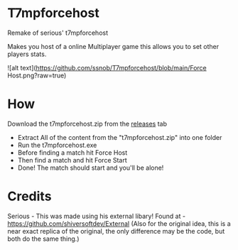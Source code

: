 # T7mpforcehost
 Remake of serious' t7mpforcehost
 
 Makes you host of a online Multiplayer game
 this allows you to set other players stats.
 
 ![alt text](https://github.com/ssnob/T7mpforcehost/blob/main/Force Host.png?raw=true)
 
 # How
Download the t7mpforcehost.zip from the [releases](https://github.com/ssnob/T7mpforcehost/releases/tag/V1) tab
* Extract All of the content from the "t7mpforcehost.zip" into one folder
* Run the t7mpforcehost.exe
* Before finding a match hit Force Host
* Then find a match and hit Force Start
* Done! The match should start and you'll be alone!

# Credits
Serious - This was made using his external libary! Found at - https://github.com/shiversoftdev/External
(Also for the original idea, this is a near exact replica of the original, the only difference may be the code, but both do the same thing.) 
